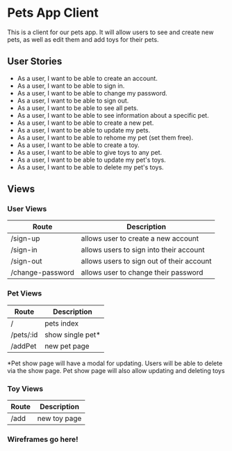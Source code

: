 # Pets App Client 

This is a client for our pets app. It will allow users to see and create new pets, as well as edit them and add toys for their pets.

## User Stories
* As a user, I want to be able to create an account.
* As a user, I want to be able to sign in.
* As a user, I want to be able to change my password.
* As a user, I want to be able to sign out.
* As a user, I want to be able to see all pets.
* As a user, I want to be able to see information about a specific pet.
* As a user, I want to be able to create a new pet.
* As a user, I want to be able to update my pets.
* As a user, I want to be able to rehome my pet (set them free).
* As a user, I want to be able to create a toy.
* As a user, I want to be able to give toys to any pet.
* As a user, I want to be able to update my pet's toys.
* As a user, I want to be able to delete my pet's toys.

## Views

### User Views

| Route    | Description                         |
|----------|-------------------------------------|
| /sign-up | allows user to create a new account |
| /sign-in | allows users to sign into their account |
| /sign-out | allows users to sign out of their account |
| /change-password | allows user to change their password |

### Pet Views

| Route    | Description                         |
|----------|-------------------------------------|
| /   | pets index |
| /pets/:id | show single pet* |
| /addPet | new pet page |

*Pet show page will have a modal for updating. 
Users will be able to delete via the show page.
Pet show page will also allow updating and deleting toys

### Toy Views

| Route    | Description   |
|----------|---------------|
| /add     | new toy page  |

### Wireframes go here!
